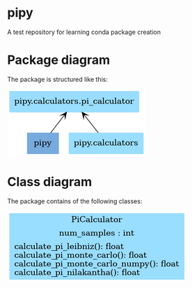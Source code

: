 # pipy
A test repository for learning conda package creation

# Package diagram
The package is structured like this:

![PackageDiagram](./docs/pyreverse/packages_pipy.png)

# Class diagram
The package contains of the following classes:

![ClassDiagram](./docs/pyreverse/classes_pipy.png)